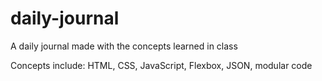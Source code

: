 # daily-journal
A daily journal made with the concepts learned in class

Concepts include: HTML, CSS, JavaScript, Flexbox, JSON, modular code
